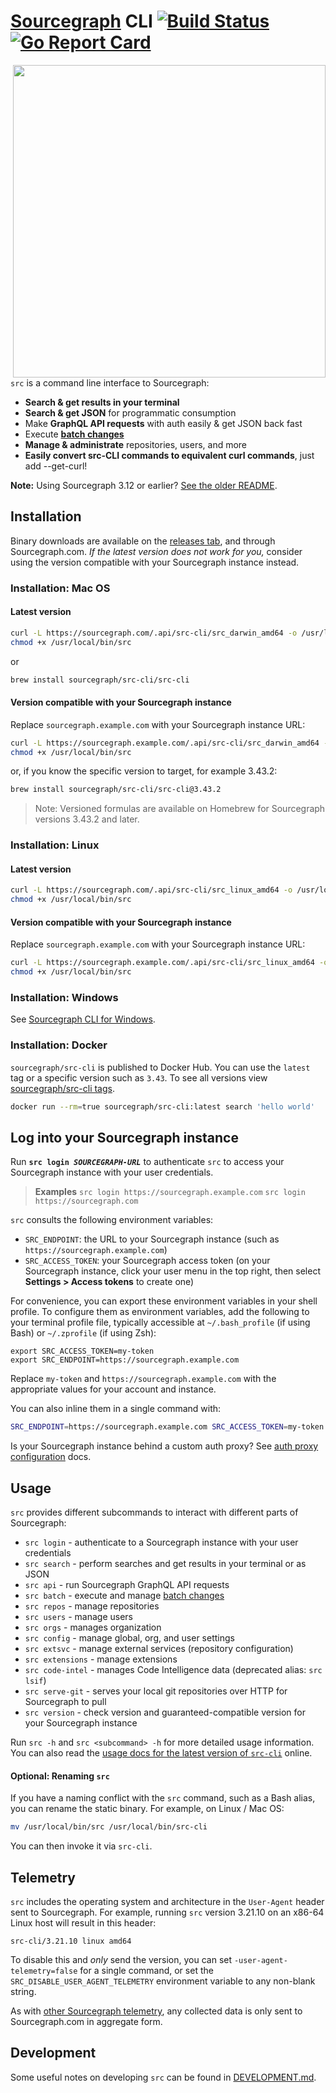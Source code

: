 # [Sourcegraph](https://sourcegraph.com) CLI [![Build Status](https://github.com/sourcegraph/src-cli/workflows/Go%20CI/badge.svg)](https://github.com/sourcegraph/src-cli/actions?query=workflow%3A%22Go+CI%22) [![Go Report Card](https://goreportcard.com/badge/sourcegraph/src-cli)](https://goreportcard.com/report/sourcegraph/src-cli)

<img src="https://user-images.githubusercontent.com/3173176/43567326-3db5f31c-95e6-11e8-9e74-4c04079c01b0.png" width=500 align=right>

`src` is a command line interface to Sourcegraph:

- **Search & get results in your terminal**
- **Search & get JSON** for programmatic consumption
- Make **GraphQL API requests** with auth easily & get JSON back fast
- Execute **[batch changes](https://docs.sourcegraph.com/batch_changes)**
- **Manage & administrate** repositories, users, and more
- **Easily convert src-CLI commands to equivalent curl commands**, just add --get-curl!

**Note:** Using Sourcegraph 3.12 or earlier? [See the older README](https://github.com/sourcegraph/src-cli/tree/3.11.2).

## Installation

Binary downloads are available on the [releases tab](https://github.com/sourcegraph/src-cli/releases), and through Sourcegraph.com. _If the latest version does not work for you,_ consider using the version compatible with your Sourcegraph instance instead.

### Installation: Mac OS

#### Latest version

```bash
curl -L https://sourcegraph.com/.api/src-cli/src_darwin_amd64 -o /usr/local/bin/src
chmod +x /usr/local/bin/src
```

or

```bash
brew install sourcegraph/src-cli/src-cli
```

#### Version compatible with your Sourcegraph instance

Replace `sourcegraph.example.com` with your Sourcegraph instance URL:

```bash
curl -L https://sourcegraph.example.com/.api/src-cli/src_darwin_amd64 -o /usr/local/bin/src
chmod +x /usr/local/bin/src
```

or, if you know the specific version to target, for example 3.43.2:

```bash
brew install sourcegraph/src-cli/src-cli@3.43.2
```

> Note: Versioned formulas are available on Homebrew for Sourcegraph versions 3.43.2 and later.

### Installation: Linux

#### Latest version

```bash
curl -L https://sourcegraph.com/.api/src-cli/src_linux_amd64 -o /usr/local/bin/src
chmod +x /usr/local/bin/src
```

#### Version compatible with your Sourcegraph instance

Replace `sourcegraph.example.com` with your Sourcegraph instance URL:

```bash
curl -L https://sourcegraph.example.com/.api/src-cli/src_linux_amd64 -o /usr/local/bin/src
chmod +x /usr/local/bin/src
```

### Installation: Windows

See [Sourcegraph CLI for Windows](WINDOWS.md).

### Installation: Docker

`sourcegraph/src-cli` is published to Docker Hub. You can use the `latest` tag or a specific version such as `3.43`. To see all versions view [sourcegraph/src-cli tags](https://hub.docker.com/r/sourcegraph/src-cli/tags).

```bash
docker run --rm=true sourcegraph/src-cli:latest search 'hello world'
```

## Log into your Sourcegraph instance

Run <code><strong>src login <i>SOURCEGRAPH-URL</i></strong></code> to authenticate `src` to access your Sourcegraph instance with your user credentials.

<blockquote>

**Examples**
`src login https://sourcegraph.example.com`
`src login https://sourcegraph.com`

</blockquote>

`src` consults the following environment variables:

- `SRC_ENDPOINT`: the URL to your Sourcegraph instance (such as `https://sourcegraph.example.com`)
- `SRC_ACCESS_TOKEN`: your Sourcegraph access token (on your Sourcegraph instance, click your user menu in the top right, then select **Settings > Access tokens** to create one)

For convenience, you can export these environment variables in your shell profile. To configure them as environment variables, add the following to your terminal profile file, typically accessible at `~/.bash_profile` (if using Bash) or `~/.zprofile` (if using Zsh):

```
export SRC_ACCESS_TOKEN=my-token
export SRC_ENDPOINT=https://sourcegraph.example.com 
```

Replace `my-token` and `https://sourcegraph.example.com` with the appropriate values for your account and instance.

You can also inline them in a single command with:

```sh
SRC_ENDPOINT=https://sourcegraph.example.com SRC_ACCESS_TOKEN=my-token src search 'foo'
```

Is your Sourcegraph instance behind a custom auth proxy? See [auth proxy configuration](./AUTH_PROXY.md) docs.

## Usage

`src` provides different subcommands to interact with different parts of Sourcegraph:

 - `src login` - authenticate to a Sourcegraph instance with your user credentials
 - `src search` - perform searches and get results in your terminal or as JSON
 - `src api` - run Sourcegraph GraphQL API requests
 - `src batch` - execute and manage [batch changes](https://docs.sourcegraph.com/batch_changes)
 - `src repos` - manage repositories
 - `src users` - manage users
 - `src orgs` - manages organization
 - `src config` - manage global, org, and user settings
 - `src extsvc` - manage external services (repository configuration)
 - `src extensions` - manage extensions
 - `src code-intel` - manages Code Intelligence data (deprecated alias: `src lsif`)
 - `src serve-git` - serves your local git repositories over HTTP for Sourcegraph to pull
 - `src version` - check version and guaranteed-compatible version for your Sourcegraph instance

Run `src -h` and `src <subcommand> -h` for more detailed usage information.
You can also read the [usage docs for the latest version of `src-cli`](https://docs.sourcegraph.com/cli/references) online.

#### Optional: Renaming `src`

If you have a naming conflict with the `src` command, such as a Bash alias, you can rename the static binary. For example, on Linux / Mac OS:

```sh
mv /usr/local/bin/src /usr/local/bin/src-cli
```

You can then invoke it via `src-cli`.

## Telemetry

`src` includes the operating system and architecture in the `User-Agent` header sent to Sourcegraph. For example, running `src` version 3.21.10 on an x86-64 Linux host will result in this header:

```
src-cli/3.21.10 linux amd64
```

To disable this and _only_ send the version, you can set `-user-agent-telemetry=false` for a single command, or set the `SRC_DISABLE_USER_AGENT_TELEMETRY` environment variable to any non-blank string.

As with [other Sourcegraph telemetry](https://docs.sourcegraph.com/dev/background-information/telemetry), any collected data is only sent to Sourcegraph.com in aggregate form.

## Development

Some useful notes on developing `src` can be found in [DEVELOPMENT.md](DEVELOPMENT.md).
